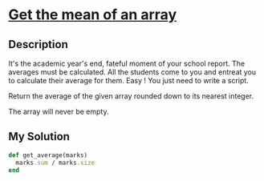 # [Get the mean of an array](https://www.codewars.com/kata/563e320cee5dddcf77000158)

## Description
It's the academic year's end, fateful moment of your school report. The averages must be calculated. All the students 
come to you and entreat you to calculate their average for them. Easy ! You just need to write a script.

Return the average of the given array rounded down to its nearest integer.

The array will never be empty.

## My Solution
```ruby
def get_average(marks)
  marks.sum / marks.size
end
```
